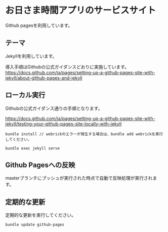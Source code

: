 # お日さま時間アプリのサービスサイト
Github pagesを利用しています。



## テーマ

Jekyllを利用しています。

導入手順はGithubの公式ガイダンスどおりに実施しています。
https://docs.github.com/ja/pages/setting-up-a-github-pages-site-with-jekyll/about-github-pages-and-jekyll



## ローカル実行

Githubの公式ガイダンス通りの手順となります。

https://docs.github.com/ja/pages/setting-up-a-github-pages-site-with-jekyll/testing-your-github-pages-site-locally-with-jekyll



``` shell
bundle install // webrickのエラーが発生する場合は、bundle add webrickを実行してください。

bundle exec jekyll serve
```



## Github Pagesへの反映

masterブランチにプッシュが実行された時点で自動で反映処理が実行されます。



## 定期的な更新

定期的な更新を実行してください。

``` shell
bundle update github-pages
```

